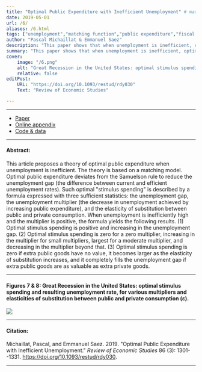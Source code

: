 ```yaml
---
title: "Optimal Public Expenditure with Inefficient Unemployment" # max chars = 70
date: 2019-05-01
url: /6/
aliases: /6.html
tags: ["unemployment","matching function","public expenditure","fiscal policy", "multiplier","stimulus spending","Samuelson formula"]
author: "Pascal Michaillat & Emmanuel Saez"
description: "This paper shows that when unemployment is inefficient, optimal public expenditure deviates from the Samuelson rule to reduce the unemployment gap." # max chars = 155
summary: "This paper shows that when unemployment is inefficient, optimal public expenditure deviates from the Samuelson rule to reduce the unemployment gap." # max chars = 290
cover:
    image: "/6.png"
    alt: "Great Recession in the United States: optimal stimulus spending and resulting unemployment rate."
    relative: false
editPost:
    URL: "https://doi.org/10.1093/restud/rdy030"
    Text: "Review of Economic Studies"

---
```


---

<!-- #### Files: -->

- [Paper](/6.pdf)
- [Online appendix](/6a.pdf)
- [Code & data](https://github.com/pmichaillat/stimulus-spending)

---

#### Abstract:

This article proposes a theory of optimal public expenditure when unemployment is inefficient. The theory is based on a matching model. Optimal public expenditure deviates from the Samuelson rule to reduce the unemployment gap (the difference between current and efficient unemployment rates). Such optimal "stimulus spending" is described by a formula expressed with three sufficient statistics: the unemployment gap, the unemployment multiplier (the decrease in unemployment achieved by increasing public expenditure), and the elasticity of substitution between public and private consumption. When unemployment is inefficiently high and the multiplier is positive, the formula yields the following results. (1) Optimal stimulus spending is positive and increasing in the unemployment gap. (2) Optimal stimulus spending is zero for a zero multiplier, increasing in the multiplier for small multipliers, largest for a moderate multiplier, and decreasing in the multiplier beyond that. (3) Optimal stimulus spending is zero if extra public goods have no value, it becomes larger as the elasticity of substitution increases, and it completely fills the unemployment gap if extra public goods are as valuable as extra private goods.

---

#### Figures 7 & 8:  Great Recession in the United States: optimal stimulus spending and resulting unemployment rate, for various multipliers and elasticities of substitution between public and private consumption (ε).

![](/6.png)

---

#### Citation:

Michaillat, Pascal, and Emmanuel Saez. 2019. "Optimal Public Expenditure with Inefficient Unemployment." *Review of Economic Studies* 86 (3): 1301--1331. https://doi.org/10.1093/restud/rdy030.

---

